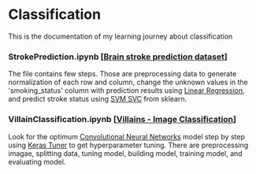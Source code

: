 # Classification
This is the documentation of my learning journey about classification

### StrokePrediction.ipynb [<a href="https://www.kaggle.com/datasets/zzettrkalpakbal/full-filled-brain-stroke-dataset">Brain stroke prediction dataset</a>]
The file contains few steps. Those are preprocessing data to generate normalization of each row and column, change the unknown values in the 'smoking_status' column with prediction results using <a href="https://scikit-learn.org/stable/modules/generated/sklearn.linear_model.LinearRegression.html">Linear Regression</a>, and predict stroke status using <a href="https://scikit-learn.org/stable/modules/generated/sklearn.svm.SVC.html">SVM SVC</a> from sklearn.

### VillainClassification.ipynb [<a href="https://www.kaggle.com/datasets/rogeriovaz/villains-image-classification">Villains - Image Classification</a>]
Look for the optimum <a href="https://www.tensorflow.org/tutorials/images/cnn">Convolutional Neural Networks</a> model step by step using <a href="https://www.tensorflow.org/tutorials/keras/keras_tuner">Keras Tuner</a> to get hyperparameter tuning. There are preprocessing imagae, splitting data, tuning model, building model, training model, and evaluating model. 
